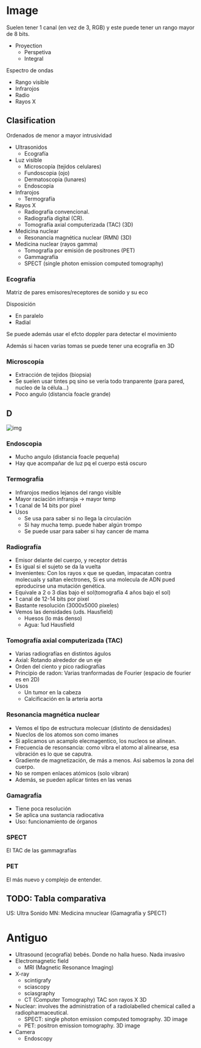 # Image
Suelen tener 1 canal (en vez de 3, RGB) y este puede tener un rango mayor de 8 bits.

- Proyection
  - Perspetiva
  - Integral
  
Espectro de ondas
- Rango visible
- Infrarojos
- Radio
- Rayos X

## Clasification
Ordenados de menor a mayor intrusividad

- Ultrasonidos
  - Ecografía
- Luz visible
  - Microscopía (tejidos celulares)
  - Fundoscopia (ojo)
  - Dermatoscopia (lunares)
  - Endoscopia
- Infrarojos
  - Termografía
- Rayos X
  - Radiografía convencional.
  - Radiografía digital (CR).
  - Tomografía axial computerizada (TAC) (3D)
- Medicina nuclear
  - Resonancia magnética nuclear (RMN) (3D)
- Medicina nuclear (rayos gamma)
  - Tomografía por emisión de positrones (PET)
  - Gammagrafía
  - SPECT (single photon emission computed tomography)


### Ecografía
Matriz de pares emisores/receptores de sonido y su eco

Disposición
- En paralelo
- Radial

Se puede además usar el efcto doppler para detectar el movimiento

Además si hacen varias tomas se puede tener una ecografía en 3D


### Microscopía

- Extracción de tejidos (biopsia)
- Se suelen usar tintes pq sino se vería todo tranparente (para pared, nucleo de la célula...)
- Poco angulo (distancia foacle grande)

## D

![img](https://www.researchgate.net/profile/Noel_Codella/publication/282853810/figure/fig1/AS:284608777211907@1444867428631/Example-images-from-the-ISIC-dermoscopy-dataset-according-to-category.png)

### Endoscopia
- Mucho angulo (distancia foacle pequeña)
- Hay que acompañar de luz pq el cuerpo está oscuro

### Termografía
- Infrarojos medios lejanos del rango visible
- Mayor raciación infraroja -> mayor temp
- 1 canal de 14 bits por pixel
- Usos
  - Se usa para saber si no llega la circulación
  - Si hay mucha temp. puede haber algún trompo
  - Se puede usar para saber si hay cancer de mama

### Radiografía
- Emisor delante del cuerpo, y receptor detrás
- Es igual si el sujeto se da la vuelta
- Invenientes: Con los rayos x que se quedan, impacatan contra molecuals y saltan electrones, Si es una molecula de ADN pued eproducirse una mutación genética.
- Equivale a 2 o 3 días bajo el sol(tomografía 4 años bajo el sol)
- 1 canal de 12-14 bits por pixel
- Bastante resolución (3000x5000 pixeles)
- Vemos las densidades (uds. Hausfield)
  - Huesos (lo más denso)
  - Agua: 1ud Hausfield

### Tomografía axial computerizada (TAC)
- Varias radiografías en distintos águlos
- Axial: Rotando alrededor de un eje
- Orden del ciento y pico radiografías
- Principio de radon: Varias tranformadas de Fourier (espacio de fourier es en 2D)
- Usos
  - Un tumor en la cabeza
  - Calcificación en la arteria aorta
  
### Resonancia magnética nuclear
- Vemos el tipo de estructura molecuar (distinto de densidades)
- Nueclos de los atomos son como imanes
- Si aplicamos un acamplo elecmagentico, los nucleos se alinean.
- Frecuencia de resonsancia: como vibra el atomo al alinearse, esa vibración es lo que se caputra.
- Gradiente de magnetización, de más a menos. Asi sabemos la zona del cuerpo.
- No se rompen enlaces atómicos (solo vibran)
- Además, se pueden aplicar tintes en las venas

### Gamagrafía
- Tiene poca resolución
- Se aplica una sustancia radiocativa
- Uso: funcionamiento de órganos

### SPECT
El TAC de las gammagrafías

### PET
El más nuevo y complejo de entender.

## TODO: Tabla comparativa

US: Ultra Sonido
MN: Medicina mnuclear (Gamagrafía y SPECT)


# Antiguo

- Ultrasound (ecografía) bebés. Donde no halla hueso. Nada invasivo
- Electromagnetic field
  - MRI (Magnetic Resonance Imaging)
- X-ray
  - scintigrafy
  - sciascopy
  - sciasgraphy
  - CT (Computer Tomography) TAC son rayos X 3D
- Nuclear: involves the administration of a radiolabelled chemical called a radiopharmaceutical.
  - SPECT: single photon emission computed tomography. 3D image
  - PET: positron emission tomography. 3D image
- Camera
  - Endoscopy

